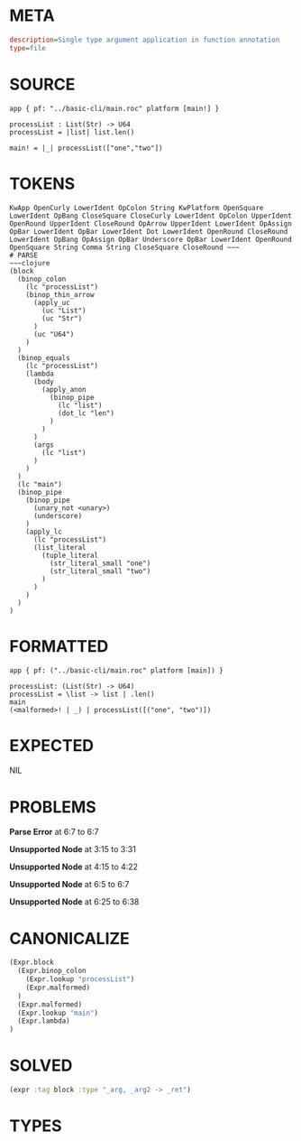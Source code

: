 # META
~~~ini
description=Single type argument application in function annotation
type=file
~~~
# SOURCE
~~~roc
app { pf: "../basic-cli/main.roc" platform [main!] }

processList : List(Str) -> U64
processList = |list| list.len()

main! = |_| processList(["one","two"])
~~~
# TOKENS
~~~text
KwApp OpenCurly LowerIdent OpColon String KwPlatform OpenSquare LowerIdent OpBang CloseSquare CloseCurly LowerIdent OpColon UpperIdent OpenRound UpperIdent CloseRound OpArrow UpperIdent LowerIdent OpAssign OpBar LowerIdent OpBar LowerIdent Dot LowerIdent OpenRound CloseRound LowerIdent OpBang OpAssign OpBar Underscore OpBar LowerIdent OpenRound OpenSquare String Comma String CloseSquare CloseRound ~~~
# PARSE
~~~clojure
(block
  (binop_colon
    (lc "processList")
    (binop_thin_arrow
      (apply_uc
        (uc "List")
        (uc "Str")
      )
      (uc "U64")
    )
  )
  (binop_equals
    (lc "processList")
    (lambda
      (body
        (apply_anon
          (binop_pipe
            (lc "list")
            (dot_lc "len")
          )
        )
      )
      (args
        (lc "list")
      )
    )
  )
  (lc "main")
  (binop_pipe
    (binop_pipe
      (unary_not <unary>)
      (underscore)
    )
    (apply_lc
      (lc "processList")
      (list_literal
        (tuple_literal
          (str_literal_small "one")
          (str_literal_small "two")
        )
      )
    )
  )
)
~~~
# FORMATTED
~~~roc
app { pf: ("../basic-cli/main.roc" platform [main]) }

processList: (List(Str) -> U64)
processList = \list -> list | .len()
main
(<malformed>! | _) | processList([("one", "two")])
~~~
# EXPECTED
NIL
# PROBLEMS
**Parse Error**
at 6:7 to 6:7

**Unsupported Node**
at 3:15 to 3:31

**Unsupported Node**
at 4:15 to 4:22

**Unsupported Node**
at 6:5 to 6:7

**Unsupported Node**
at 6:25 to 6:38

# CANONICALIZE
~~~clojure
(Expr.block
  (Expr.binop_colon
    (Expr.lookup "processList")
    (Expr.malformed)
  )
  (Expr.malformed)
  (Expr.lookup "main")
  (Expr.lambda)
)
~~~
# SOLVED
~~~clojure
(expr :tag block :type "_arg, _arg2 -> _ret")
~~~
# TYPES
~~~roc
~~~
